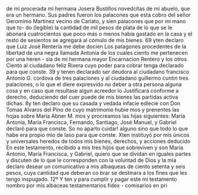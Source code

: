 de mi procerada mi hermana Josera Bustillos novedcitas
de mi abuelo, que era un hermano. Sus padres fueron los palacones que esta cobro del señor Geromimo Martinez vecino de Cariato, y sien palacones que por mi mano que to- do (legible) la cantidad de mil pesos de plata de lo que se le
abonará cuatrocientos que poco más o menos había gastado en la casa y el resto de sesientos se agregará al cómulo de mis bienes. 69 yten declaro que Luiz José Rentería me debe docien
Los patagones procedentes de la libertad de una negra llamada Antonia de los cuales ciento me pertenecen por una heren - sia de mi hermana mayor Encarnacion Rentero y los otros
Ciento al ciudadano feliz Rixera cuyo poder para cobrar tenga declarado para que conste. 39 y tenen declarado ser deudora al ciudadano francisco Antonio G.
cordova de tres palaciones y al ciudadano guillermo cuntin tres palaciones, o lo que el diere expresvido no deber a otra persona alguna cosa y en caso que resultase algun acreedor lo Justificará conforme a derecho, deduciendo del cuer
puede de mis bienes las partidas activa dichas.
8y ten declaro que su casada y vedada infacie edlecie
con Don Tomas Alvaros del Pino de cuyo matrimonio hubie
mos y prenentes las hojas sobre Maria Abner M.
mos y procreamos las hijas siguientes: María Antonia, María Francisca, Fernando, Santiago, José Manuel, y Gabriel declaró para que conste.
So no aparto cuidar! alguno sino que todo lo que habe era propio mío de laso para que conste.
Xten instituyó por mis únicos y universales heredos de todos mis bienes, derechos, y acciones deducido
En este testamento, recibido a mis tres hijos que sobreviven y son María Antonio, María Francisca, y Gabriel, quiero que se dividan en iguales partes y discuten de lo que le
corresponden con la voluntad de Dios y la mia
declaro desear un comunicativo a mis albaqueas de
ciento setenta y seis pesos, cuya cantidad que deberan co
brar se destinara a los fines que les tengo inspugado.
12º Y ten y para cumplir y pagar este mi testamento nombro por mis albaceas testamentarios fidex - comisarios en pri